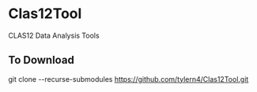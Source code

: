 # Clas12Tool
CLAS12 Data Analysis Tools

## To Download

git clone --recurse-submodules https://github.com/tylern4/Clas12Tool.git
